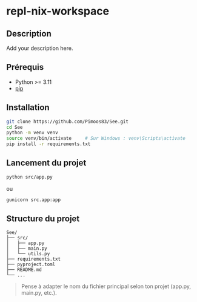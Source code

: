 # repl-nix-workspace

## Description
Add your description here.

## Prérequis

- Python >= 3.11
- [pip](https://pip.pypa.io/en/stable/)

## Installation

```bash
git clone https://github.com/Pimoos83/See.git
cd See
python -m venv venv
source venv/bin/activate     # Sur Windows : venv\Scripts\activate
pip install -r requirements.txt
```

## Lancement du projet

```bash
python src/app.py
```
ou
```bash
gunicorn src.app:app
```

## Structure du projet

```
See/
├── src/
│   ├── app.py
│   ├── main.py
│   └── utils.py
├── requirements.txt
├── pyproject.toml
├── README.md
└── ...
```

> Pense à adapter le nom du fichier principal selon ton projet (app.py, main.py, etc.).
